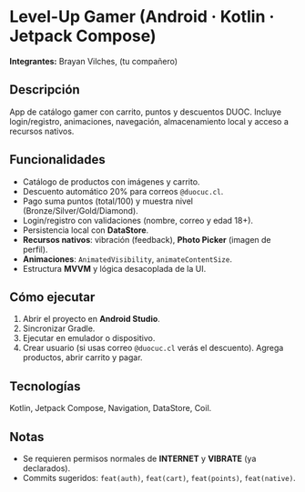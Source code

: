
# Level-Up Gamer (Android · Kotlin · Jetpack Compose)

**Integrantes:** Brayan Vilches, (tu compañero)

## Descripción
App de catálogo gamer con carrito, puntos y descuentos DUOC. Incluye login/registro, animaciones, navegación, almacenamiento local y acceso a recursos nativos.

## Funcionalidades
- Catálogo de productos con imágenes y carrito.
- Descuento automático 20% para correos `@duocuc.cl`.
- Pago suma puntos (total/100) y muestra nivel (Bronze/Silver/Gold/Diamond).
- Login/registro con validaciones (nombre, correo y edad 18+).
- Persistencia local con **DataStore**.
- **Recursos nativos**: vibración (feedback), **Photo Picker** (imagen de perfil).
- **Animaciones**: `AnimatedVisibility`, `animateContentSize`.
- Estructura **MVVM** y lógica desacoplada de la UI.

## Cómo ejecutar
1. Abrir el proyecto en **Android Studio**.
2. Sincronizar Gradle.
3. Ejecutar en emulador o dispositivo.
4. Crear usuario (si usas correo `@duocuc.cl` verás el descuento). Agrega productos, abrir carrito y pagar.

## Tecnologías
Kotlin, Jetpack Compose, Navigation, DataStore, Coil.

## Notas
- Se requieren permisos normales de **INTERNET** y **VIBRATE** (ya declarados).
- Commits sugeridos: `feat(auth)`, `feat(cart)`, `feat(points)`, `feat(native)`.
